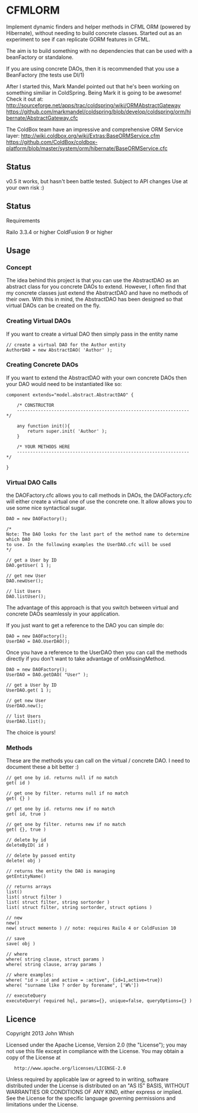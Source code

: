 CFMLORM
======================================================================

Implement dynamic finders and helper methods in CFML ORM (powered by Hibernate), without needing to build concrete classes. 
Started out as an experiment to see if can replicate GORM features in CFML. 

The aim is to build something with no dependencies that can be used with a beanFactory or standalone.

If you are using concrete DAOs, then it is recommended that you use a BeanFactory (the tests use DI/1)

After I started this, Mark Mandel pointed out that he's been working on something similiar in ColdSpring. Being Mark it is going to be awesome! Check it out at:
http://sourceforge.net/apps/trac/coldspring/wiki/ORMAbstractGateway
https://github.com/markmandel/coldspring/blob/develop/coldspring/orm/hibernate/AbstractGateway.cfc

The ColdBox team have an impressive and comprehensive ORM Service layer:
http://wiki.coldbox.org/wiki/Extras:BaseORMService.cfm
https://github.com/ColdBox/coldbox-platform/blob/master/system/orm/hibernate/BaseORMService.cfc

Status
----------------------------------------------------------------------

v0.5
	it works, but hasn't been battle tested. Subject to API changes 
	Use at your own risk :)

Status
----------------------------------------------------------------------

Requirements

Railo 3.3.4 or higher
ColdFusion 9 or higher


Usage
----------------------------------------------------------------------

### Concept

The idea behind this project is that you can use the AbstractDAO as an abstract
class for you concrete DAOs to extend. However, I often find that my concrete
classes just extend the AbstractDAO and have no methods of their own. With this in 
mind, the AbstractDAO has been designed so that virtual DAOs can be created on the 
fly.

### Creating Virtual DAOs

If you want to create a virtual DAO then simply pass in the entity name

	// create a virtual DAO for the Author entity
	AuthorDAO = new AbstractDAO( 'Author' );
	
### Creating Concrete DAOs

If you want to extend the AbstractDAO with your own concrete DAOs then your
DAO would need to be instantiated like so:

	component extends="model.abstract.AbstractDAO" {
	
		/* CONSTRUCTOR 
		----------------------------------------------------------------- */
		  
		any function init(){
			return super.init( 'Author' );
		}
		
		/* YOUR METHODS HERE 
		----------------------------------------------------------------- */
		
	}

### Virtual DAO Calls

the DAOFactory.cfc allows you to call methods in DAOs, the DAOFactory.cfc will either 
create a virtual one of use the concrete one. It allow allows you to use some nice 
syntactical sugar.

	DAO = new DAOFactory();
	
	/*
	Note: The DAO looks for the last part of the method name to determine which DAO
	to use. In the following examples the UserDAO.cfc will be used
	*/
	
	// get a User by ID
	DAO.getUser( 1 );
	
	// get new User
	DAO.newUser();
	
	// list Users
	DAO.listUser();
	
The advantage of this approach is that you switch between virtual and concrete DAOs
seamlessly in your application. 

If you just want to get a reference to the DAO you can simple do:

	DAO = new DAOFactory();
	UserDAO = DAO.UserDAO();
	
Once you have a reference to the UserDAO then you can call the methods directly if you 
don't want to take advantage of onMissingMethod.

	DAO = new DAOFactory();
	UserDAO = DAO.getDAO( "User" );
	
	// get a User by ID
	UserDAO.get( 1 );
	
	// get new User
	UserDAO.new();
	
	// list Users
	UserDAO.list();

The choice is yours!

### Methods

These are the methods you can call on the virtual / concrete DAO. I need to document these a bit better :)

	// get one by id. returns null if no match
	get( id )
	
	// get one by filter. returns null if no match
	get( {} )
	
	// get one by id. returns new if no match
	get( id, true )
	
	// get one by filter. returns new if no match
	get( {}, true )
	
	// delete by id
	deleteByID( id )
	
	// delete by passed entity
	delete( obj )
	
	// returns the entity the DAO is managing
	getEntityName()
	
	// returns arrays
	list()
	list( struct filter )
	list( struct filter, string sortorder )
	list( struct filter, string sortorder, struct options )
	
	// new
	new()
	new( struct memento ) // note: requires Railo 4 or ColdFusion 10
	
	// save
	save( obj )
	
	// where
	where( string clause, struct params )
	where( string clause, array params )
	
	// where examples:
	where( "id > :id and active = :active", {id=1,active=true})
	where( "surname like ? order by forename", ['W%'])
	
	// executeQuery
	executeQuery( required hql, params={}, unique=false, queryOptions={} )
	
	
Licence
----------------------------------------------------------------------

   Copyright 2013 John Whish

   Licensed under the Apache License, Version 2.0 (the "License");
   you may not use this file except in compliance with the License.
   You may obtain a copy of the License at

       http://www.apache.org/licenses/LICENSE-2.0

   Unless required by applicable law or agreed to in writing, software
   distributed under the License is distributed on an "AS IS" BASIS,
   WITHOUT WARRANTIES OR CONDITIONS OF ANY KIND, either express or implied.
   See the License for the specific language governing permissions and
   limitations under the License.

